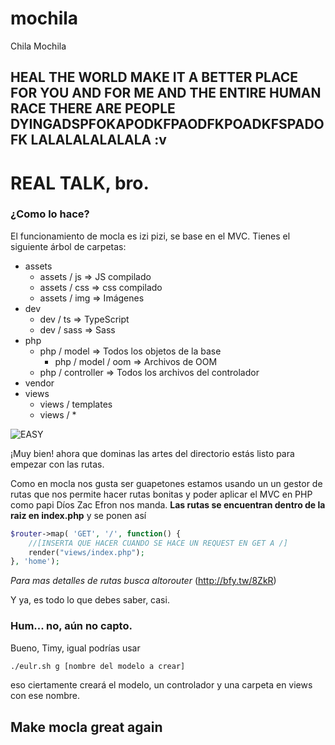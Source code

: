 # mochila
Chila Mochila

HEAL THE WORLD
MAKE IT A BETTER PLACE
FOR YOU AND FOR ME AND THE ENTIRE HUMAN RACE
THERE ARE PEOPLE DYINGADSPFOKAPODKFPAODFKPOADKFSPADOFK
LALALALALALALA
:v
---------------
# REAL TALK, bro.

### ¿Como lo hace?
El funcionamiento de mocla es izi pizi, se base en el MVC. Tienes el siguiente árbol de carpetas:
- assets
    - assets / js               => JS compilado
    - assets / css              => css compilado
    - assets / img              => Imágenes
- dev
    - dev / ts                  => TypeScript
    - dev / sass                => Sass
- php   
    - php / model               => Todos los objetos de la base 
        - php / model / oom     => Archivos de OOM
    - php / controller          => Todos los archivos del controlador
- vendor
- views
    - views / templates
    - views / *
    
![EASY](https://media.giphy.com/media/zG6MKhlBxIloc/giphy.gif)

¡Muy bien! ahora que dominas las artes del directorio estás listo para empezar con las rutas.

Como en mocla nos gusta ser guapetones estamos usando un un gestor de rutas que nos permite hacer rutas bonitas y poder aplicar el MVC en PHP como papi Díos Zac Efron nos manda. **Las rutas se encuentran dentro de la raiz en index.php** y se ponen así
```php
$router->map( 'GET', '/', function() {
	//[INSERTA QUE HACER CUANDO SE HACE UN REQUEST EN GET A /]
	render("views/index.php");
}, 'home');
```
_Para mas detalles de rutas busca altorouter_ (http://bfy.tw/8ZkR)

Y ya, es todo lo que debes saber, casi.

### Hum... no, aún no capto.
Bueno, Timy, igual podrías usar 
```bash
./eulr.sh g [nombre del modelo a crear]
```
eso ciertamente creará el modelo, un controlador y una carpeta en views con ese nombre.
## Make mocla great again
